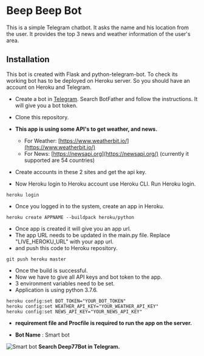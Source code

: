 # Beep Beep Bot

This is a simple Telegram chatbot. It asks the name and his location from the user.  It provides the top 3 news and weather information of the user's area.


## Installation

This bot is created with Flask and python-telegram-bot. To check its working bot has to be deployed on Heroku server. So you should have an account on Heroku and Telegram.
 

* Create a bot in [Telegram](https://web.telegram.org/#/login). Search BotFather and follow the instructions. It will give you a bot token.
* Clone this repository.
* **This app is using some API's to get weather, and news.**
  * For Weather: [https://www.weatherbit.io/](https://www.weatherbit.io/)
  * For News: [https://newsapi.org](https://newsapi.org/) (currently it supported are 54 countries)
* Create accounts in these 2 sites and get the api key.

* Now Heroku login to Heroku account use Heroku CLI. Run Heroku login.
```
heroku login
```

* Once you logged in to the system, create an app in Heroku.
```
heroku create APPNAME --buildpack heroku/python
```
* Once app is created it will give you an app url.
* The app URL needs to be updated in the main.py file. Replace "LIVE_HEROKU_URL" with your app url. 
* and push this code to Heroku repository.
```
git push heroku master
```
* Once the build is successful. 
* Now we have to give all API keys and bot token to the app.
* 3 environment variables need to be set.
* Application is using python 3.7.6.
```
heroku config:set BOT_TOKEN="YOUR_BOT_TOKEN"
heroku config:set WEATHER_API_KEY="YOUR_WEATHER_API_KEY"
heroku config:set NEWS_API_KEY="YOUR_NEWS_API_KEY"
```
* **requirement file and Procfile is required to run the app on the server.**

* **Bot Name** : Smart bot

![Smart bot](https://i.paste.pics/7THLP.png)
**Search Deep77Bot in Telegram.**
